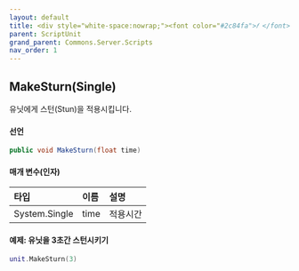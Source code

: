 ```yaml
---
layout: default
title: <div style="white-space:nowrap;"><font color="#2c84fa">𝑓 </font>MakeSturn</div>
parent: ScriptUnit
grand_parent: Commons.Server.Scripts
nav_order: 1
---
```


<!-- 아래로 편집 -->



## MakeSturn(Single)
유닛에게 스턴(Stun)을 적용시킵니다.

#### 선언
```cs
public void MakeSturn(float time)
```

#### 매개 변수(인자)

|타입|이름|설명|
|:-|:-|:-|
|System.Single|time|적용시간|

#### 예제: 유닛을 3초간 스턴시키기
```lua
unit.MakeSturn(3)
```
